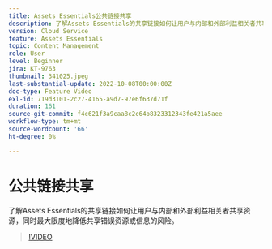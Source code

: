 ```yaml
---
title: Assets Essentials公共链接共享
description: 了解Assets Essentials的共享链接如何让用户与内部和外部利益相关者共享资源，同时最大限度地降低共享错误资源的风险……（请用60到160个字符描述）
version: Cloud Service
feature: Assets Essentials
topic: Content Management
role: User
level: Beginner
jira: KT-9763
thumbnail: 341025.jpeg
last-substantial-update: 2022-10-08T00:00:00Z
doc-type: Feature Video
exl-id: 719d3101-2c27-4165-a9d7-97e6f637d71f
duration: 161
source-git-commit: f4c621f3a9caa8c2c64b8323312343fe421a5aee
workflow-type: tm+mt
source-wordcount: '66'
ht-degree: 0%

---
```


# 公共链接共享

了解Assets Essentials的共享链接如何让用户与内部和外部利益相关者共享资源，同时最大限度地降低共享错误资源或信息的风险。

>[!VIDEO](https://video.tv.adobe.com/v/341025?quality=12&learn=on)
